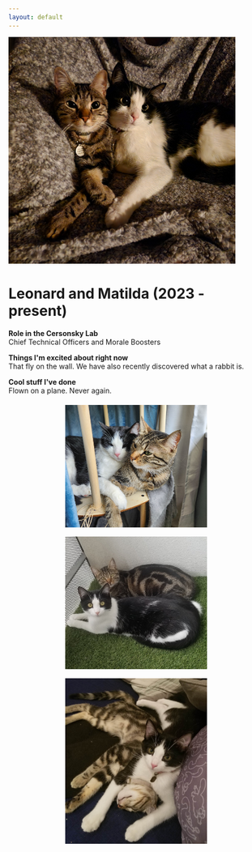 ```yaml
---
layout: default
---
```


<head>
<style>
.profile-container {
 display: flex;
 flex-direction: row;
 flex-wrap: wrap;
 justify-content: center;
 align-items: center;
 gap: 15px 15px;
 max-width: 100%;
 margin-left: auto;
 margin-right: auto;
 margin-top: 20px;
 margin-bottom: 20px;
}
.extra {
 object-fit: cover;
 text-align: center;
 max-width: 20em;
 max-height: 24em;
}
.profile {
 width: 32em;
 height: 32em;
 object-fit: cover;
}

@media print, screen and (max-width: 720px) {
 .profile {
  width: 100%;
 }
}

</style>
</head>

<!-- Replace `example_student` with your name -->
<img src="/assets/img/leonard_and_matilda.jpg" alt="Meow" class="center profile">

<!-- Replace `Example Student` with your name and include your start date-->
# **Leonard and Matilda (2023 - present)**

<!-- Choose your title -- feel free to be professionally silly -->
**Role in the Cersonsky Lab**\
Chief Technical Officers and Morale Boosters 

<!-- Name at least one research topic amongst this list -->
**Things I'm excited about right now**\
That fly on the wall. We have also recently discovered what a rabbit is.

<!-- Ultimately, we'll use this section to
     include papers and talks, and contributions
     But for now put whatever you want -->
**Cool stuff I've done**\
Flown on a plane. Never again.


<!-- If you have photos you would like to exhibit,
     save them as `/assets/member_images/your_name_photo_#.png`
     and replace example_student below -->

<div class="profile-container">
<div>
<img src='/assets/img/leonard_and_matilda_1.jpg' class="extra"> 
</div>
<div>
<img src='/assets/img/leonard_and_matilda_2.jpg' class="extra">
</div>
<div>
<img src='/assets/img/leonard_and_matilda_3.jpg' class="extra">
</div>
</div>
